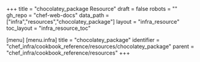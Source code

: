 +++
title = "chocolatey_package Resource"
draft = false
robots = ""
gh_repo = "chef-web-docs"
data_path = ["infra","resources","chocolatey_package"]
layout = "infra_resource"
toc_layout = "infra_resource_toc"

[menu]
  [menu.infra]
    title = "chocolatey_package"
    identifier = "chef_infra/cookbook_reference/resources/chocolatey_package"
    parent = "chef_infra/cookbook_reference/resources"
+++

<!-- The contents of this page are automatically generated from the chocolatey_package.yaml file in the data directory. -->
<!-- To suggest a change, edit the https://github.com/chef/chef/blob/main/lib/chef/resource/chocolatey_package.rb file
      and submit a pull request to the https://github.com/chef/chef repository. -->
